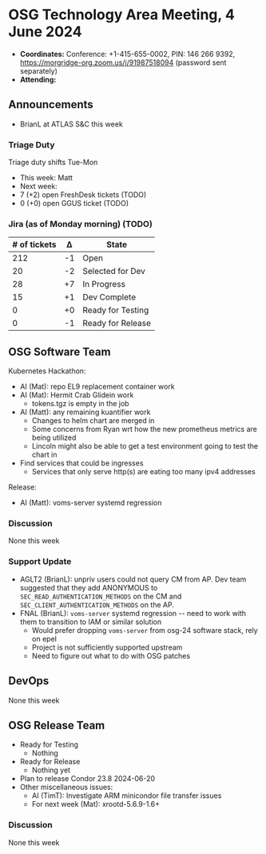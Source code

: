 # OSG Technology Area Meeting, 4 June 2024

-   **Coordinates:** Conference: +1-415-655-0002, PIN: 146 266 9392,
    <https://morgridge-org.zoom.us/j/91987518094> (password sent separately)
-   **Attending:** 

## Announcements

-   BrianL at ATLAS S&C this week

### Triage Duty

Triage duty shifts Tue-Mon

-   This week: Matt
-   Next week: 
-   7 (+2) open FreshDesk tickets (TODO)
-   0 (+0) open GGUS ticket (TODO)

### Jira (as of Monday morning) (TODO)

| # of tickets | &Delta; | State             |
|--------------|---------|-------------------|
| 212          | -1      | Open              |
| 20           | -2      | Selected for Dev  |
| 28           | +7      | In Progress       |
| 15           | +1      | Dev Complete      |
| 0            | +0      | Ready for Testing |
| 0            | -1      | Ready for Release |

## OSG Software Team

Kubernetes Hackathon:
-  AI (Mat): repo EL9 replacement container work
-  AI (Mat): Hermit Crab Glidein work
    - tokens.tgz is empty in the job
-  AI (Matt): any remaining kuantifier work
    - Changes to helm chart are merged in
    - Some concerns from Ryan wrt how the new prometheus metrics are being utilized
    - Lincoln might also be able to get a test environment going to test the chart in 
-  Find services that could be ingresses
    - Services that only serve http(s) are eating too many ipv4 addresses

Release:
-  AI (Matt): voms-server systemd regression

### Discussion

None this week

### Support Update

-  AGLT2 (BrianL): unpriv users could not query CM from AP.
   Dev team suggested that they add ANONYMOUS to `SEC_READ_AUTHENTICATION_METHODS` on the CM and
   `SEC_CLIENT_AUTHENTICATION_METHODS` on the AP.
-  FNAL (BrianL): `voms-server` systemd regression -- need to work with them to transition to IAM or similar solution
    - Would prefer dropping `voms-server` from osg-24 software stack, rely on epel
    - Project is not sufficiently supported upstream
    - Need to figure out what to do with OSG patches 

## DevOps

None this week

## OSG Release Team

-   Ready for Testing
    -   Nothing
-   Ready for Release
    -   Nothing yet
-   Plan to release Condor 23.8 2024-06-20
-   Other miscellaneous issues:
    -   AI (TimT): Investigate ARM minicondor file transfer issues
    -   For next week (Mat): xrootd-5.6.9-1.6+

### Discussion

None this week
